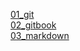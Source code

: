 <a href="/_book/01_git/01_git.pdf">01_git</a><br/>
<a href="/_book/01_git/02_gitbook.pdf">02_gitbook</a><br/>
<a href="/_book/01_git/03_markdown.pdf">03_markdown</a><br/>
